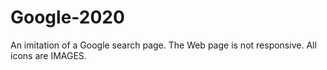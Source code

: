 # Google-2020
An imitation of a Google search page. 
The Web page is not responsive.
All icons are IMAGES.
